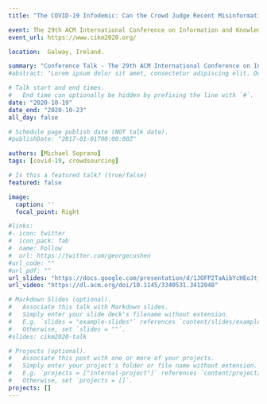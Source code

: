 ```yaml
---
title: "The COVID-19 Infodemic: Can the Crowd Judge Recent Misinformation Objectively?"

event: The 29th ACM International Conference on Information and Knowledge Management
event_url: https://www.cikm2020.org/

location:  Galway, Ireland.

summary: "Conference Talk - The 29th ACM International Conference on Information and Knowledge Management (CIKM 2020). October 19-23, 2020. Galway, Ireland. Online. Held remotely due to COVID-19 (pre-recorded contribution)."
#abstract: "Lorem ipsum dolor sit amet, consectetur adipiscing elit. Duis posuere tellusac convallis placerat. Proin tincidunt magna sed ex sollicitudin condimentum. Sed ac faucibus dolor, scelerisque sollicitudin nisi. Cras purus urna, suscipit quis sapien eu, pulvinar tempor diam."

# Talk start and end times.
#   End time can optionally be hidden by prefixing the line with `#`.
date: "2020-10-19"
date_end: "2020-10-23"
all_day: false

# Schedule page publish date (NOT talk date).
#publishDate: "2017-01-01T00:00:00Z"

authors: [Michael Soprano]
tags: [covid-19, crowdsourcing]

# Is this a featured talk? (true/false)
featured: false

image:
  caption: ''
  focal_point: Right

#links:
#- icon: twitter
#  icon_pack: fab
#  name: Follow
#  url: https://twitter.com/georgecushen
#url_code: ""
#url_pdf: ""
url_slides: "https://docs.google.com/presentation/d/1JOFP2TaAibYcHEoJtjR5GNysGNBEgEo0j_z6JAoIr00/edit?usp=sharing"
url_video: "https://dl.acm.org/doi/10.1145/3340531.3412048"

# Markdown Slides (optional).
#   Associate this talk with Markdown slides.
#   Simply enter your slide deck's filename without extension.
#   E.g. `slides = "example-slides"` references `content/slides/example-slides.md`.
#   Otherwise, set `slides = ""`.
#slides: cikm2020-talk

# Projects (optional).
#   Associate this post with one or more of your projects.
#   Simply enter your project's folder or file name without extension.
#   E.g. `projects = ["internal-project"]` references `content/project/deep-learning/index.md`.
#   Otherwise, set `projects = []`.
projects: []
---
```

